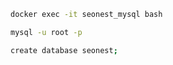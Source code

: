 ```bash
docker exec -it seonest_mysql bash

mysql -u root -p
```

```bash
create database seonest;
```
